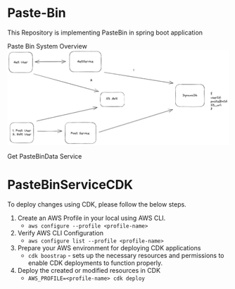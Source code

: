 # Paste-Bin
This Repository is implementing PasteBin in spring boot application

Paste Bin System Overview
![img.png](ReadMe/img.png)


Get PasteBinData Service

# PasteBinServiceCDK
To deploy changes using CDK, please follow the below steps. 
1. Create an AWS Profile in your local using AWS CLI.
   * `aws configure --profile <profile-name>`
2. Verify AWS CLI Configuration
   * `aws configure list --profile <profile-name>`
3. Prepare your AWS environment for deploying CDK applications
   * `cdk boostrap` - sets up the necessary resources and permissions to enable CDK deployments to function properly.
4. Deploy the created or modified resources in CDK
   * `AWS_PROFILE=<profile-name> cdk deploy`